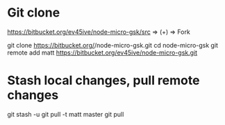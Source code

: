 
# Git clone
<!-- git clone https://bitbucket.org/ev45ive/node-micro-gsk.git -->
https://bitbucket.org/ev45ive/node-micro-gsk/src => (+) => Fork

git clone https://bitbucket.org/<twoj user>/node-micro-gsk.git
cd node-micro-gsk
git remote add matt https://bitbucket.org/ev45ive/node-micro-gsk.git

# Stash local changes, pull remote changes
git stash -u
git pull -t matt master 
git pull


